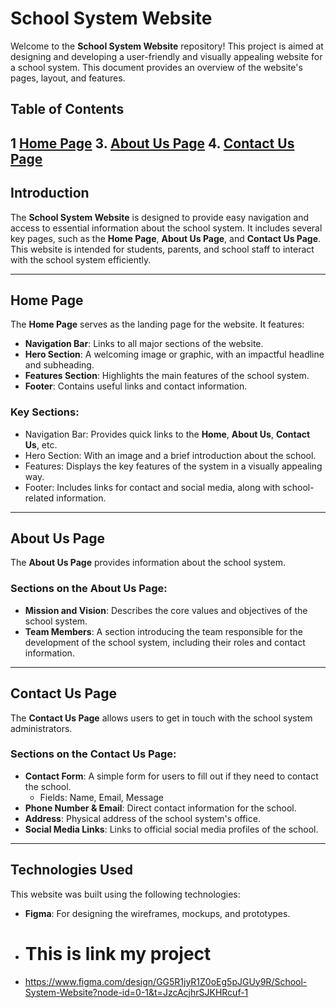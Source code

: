 
# School System Website

Welcome to the **School System Website** repository! This project is aimed at designing and developing a user-friendly and visually appealing website for a school system. This document provides an overview of the website's pages, layout, and features.

## Table of Contents
1  [Home Page](#home-page)
3. [About Us Page](#about-us-page)
4. [Contact Us Page](#contact-us-page)
---

## Introduction

The **School System Website** is designed to provide easy navigation and access to essential information about the school system. It includes several key pages, such as the **Home Page**, **About Us Page**, and **Contact Us Page**. This website is intended for students, parents, and school staff to interact with the school system efficiently.

---

## Home Page

The **Home Page** serves as the landing page for the website. It features:
- **Navigation Bar**: Links to all major sections of the website.
- **Hero Section**: A welcoming image or graphic, with an impactful headline and subheading.
- **Features Section**: Highlights the main features of the school system.
- **Footer**: Contains useful links and contact information.

### Key Sections:
- Navigation Bar: Provides quick links to the **Home**, **About Us**, **Contact Us**, etc.
- Hero Section: With an image and a brief introduction about the school.
- Features: Displays the key features of the system in a visually appealing way.
- Footer: Includes links for contact and social media, along with school-related information.

---

## About Us Page

The **About Us Page** provides information about the school system.

### Sections on the About Us Page:
- **Mission and Vision**: Describes the core values and objectives of the school system.
- **Team Members**: A section introducing the team responsible for the development of the school system, including their roles and contact information.

---

## Contact Us Page

The **Contact Us Page** allows users to get in touch with the school system administrators.

### Sections on the Contact Us Page:
- **Contact Form**: A simple form for users to fill out if they need to contact the school.
  - Fields: Name, Email, Message
- **Phone Number & Email**: Direct contact information for the school.
- **Address**: Physical address of the school system's office.
- **Social Media Links**: Links to official social media profiles of the school.

---

## Technologies Used

This website was built using the following technologies:
- **Figma**: For designing the wireframes, mockups, and prototypes.

- # This is link my project
- https://www.figma.com/design/GG5R1jyR1Z0oEg5pJGUy9R/School-System-Website?node-id=0-1&t=JzcAcjhrSJKHRcuf-1


